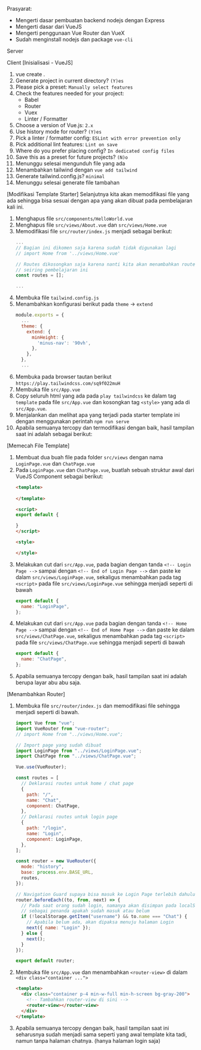 Prasyarat:
- Mengerti dasar pembuatan backend nodejs dengan Express
- Mengerti dasar dari VueJS
- Mengerti penggunaan Vue Router dan VueX
- Sudah menginstall nodejs dan package `vue-cli`

Server


Client
[Inisialisasi - VueJS]
1. vue create .
1. Generate project in current directory? `(Y)es`
1. Please pick a preset: `Manually select features`
1. Check the features needed for your project:
    - Babel
    - Router
    - Vuex
    - Linter / Formatter
1. Choose a version of Vue.js: `2.x`
1. Use history mode for router? `(Y)es`
1. Pick a linter / formatter config: `ESLint with error prevention only`
1. Pick additional lint features: `Lint on save`
1. Where do you prefer placing config? `In dedicated config files`
1. Save this as a preset for future projects? `(N)o`
1. Menunggu selesai mengunduh file yang ada
1. Menambahkan tailwind dengan `vue add tailwind`
1. Generate tailwind.config.js? `minimal`
1. Menunggu selesai generate file tambahan

[Modifikasi Template Starter]
Selanjutnya kita akan memodifikasi file yang ada sehingga bisa sesuai dengan apa yang akan dibuat pada pembelajaran kali ini.
1. Menghapus file `src/components/HelloWorld.vue`
1. Menghapus file `src/views/About.vue` dan `src/views/Home.vue`
1. Memodifikasi file `src/router/index.js` menjadi sebagai berikut:
    ```js
    ...
    // Bagian ini dikomen saja karena sudah tidak digunakan lagi
    // import Home from '../views/Home.vue'

    // Routes dikosongkan saja karena nanti kita akan menambahkan routes
    // seiring pembelajaran ini
    const routes = [];

    ...
    ```
1. Membuka file `tailwind.config.js`
1. Menambahkan konfigurasi berikut pada `theme` -> `extend`
    ```js
    module.exports = {
      ...
      theme: {
        extend: {
          minHeight: {
            'minus-nav': '90vh',
          },
        },
      },
      ...
    ```
1. Membuka pada browser tautan berikut `https://play.tailwindcss.com/sq9f022muH`
1. Membuka file `src/App.vue`
1. Copy seluruh html yang ada pada `play tailwindcss` ke dalam tag `template` pada file `src/App.vue` dan kosongkan tag `<style>` yang ada di `src/App.vue`.
1. Menjalankan dan melihat apa yang terjadi pada starter template ini dengan menggunakan perintah `npm run serve`
1. Apabila semuanya tercopy dan termodifikasi dengan baik, hasil tampilan saat ini adalah sebagai berikut:   
<!-- ![Screenshot Image](assets/image01.png) -->

[Memecah File Template]
1. Membuat dua buah file pada folder `src/views` dengan nama `LoginPage.vue` dan `ChatPage.vue`
1. Pada `LoginPage.vue` dan `ChatPage.vue`, buatlah sebuah struktur awal dari VueJS Component sebagai berikut: 
    ```html
    <template>
      
    </template>

    <script>
    export default {

    }
    </script>

    <style>

    </style>
    ```
1. Melakukan cut dari `src/App.vue`, pada bagian dengan tanda `<!-- Login Page -->` sampai dengan `<!-- End of Login Page -->` dan paste ke dalam `src/views/LoginPage.vue`, sekaligus menambahkan pada tag `<script>` pada file `src/views/LoginPage.vue` sehingga menjadi seperti di bawah
    ```js
    export default {
      name: "LoginPage",
    };
    ```
1. Melakukan cut dari `src/App.vue` pada bagian dengan tanda `<!-- Home Page -->` sampai dengan `<!-- End of Home Page -->` dan paste ke dalam `src/views/ChatPage.vue`, sekaligus menambahkan pada tag `<script>` pada file `src/views/ChatPage.vue` sehingga menjadi seperti di bawah
    ```js
    export default {
      name: "ChatPage",
    };
    ```
1. Apabila semuanya tercopy dengan baik, hasil tampilan saat ini adalah berupa layar abu abu saja.

[Menambahkan Router]
1. Membuka file `src/router/index.js` dan memodifikasi file sehingga menjadi seperti di bawah.
    ```js
    import Vue from "vue";
    import VueRouter from "vue-router";
    // import Home from "../views/Home.vue";

    // Import page yang sudah dibuat
    import LoginPage from "../views/LoginPage.vue";
    import ChatPage from "../views/ChatPage.vue";

    Vue.use(VueRouter);

    const routes = [
      // Deklarasi routes untuk home / chat page
      {
        path: "/",
        name: "Chat",
        component: ChatPage,
      },
      // Deklarasi routes untuk login page
      {
        path: "/login",
        name: "Login",
        component: LoginPage,
      },
    ];

    const router = new VueRouter({
      mode: "history",
      base: process.env.BASE_URL,
      routes,
    });

    // Navigation Guard supaya bisa masuk ke Login Page terlebih dahulu
    router.beforeEach((to, from, next) => {
      // Pada saat orang sudah login, namanya akan disimpan pada localStorage juga
      // sebagai penanda apakah sudah masuk atau belum
      if (!localStorage.getItem("username") && to.name === "Chat") {
        // Apabila belum ada, akan dipaksa menuju halaman Login
        next({ name: "Login" });
      } else {
        next();
      }
    });

    export default router;
    ```
1. Membuka file `src/App.vue` dan menambahkan `<router-view>` di dalam `<div class="container ...">`
    ```html
    <template>
      <div class="container p-4 min-w-full min-h-screen bg-gray-200">
        <!-- Tambahkan router-view di sini -->
        <router-view></router-view>
      </div>
    </template>
    ```
1. Apabila semuanya tercopy dengan baik, hasil tampilan saat ini seharusnya sudah menjadi sama seperti yang awal template kita tadi, namun tanpa halaman chatnya. (hanya halaman login saja)